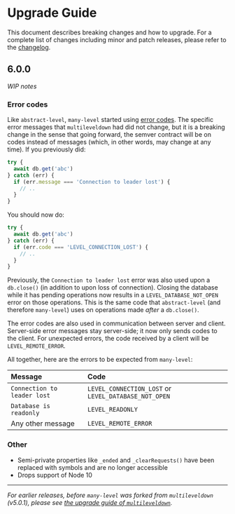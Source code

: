 # Upgrade Guide

This document describes breaking changes and how to upgrade. For a complete list of changes including minor and patch releases, please refer to the [changelog](CHANGELOG.md).

## 6.0.0

_WIP notes_

### Error codes

Like `abstract-level`, `many-level` started using [error codes](https://github.com/Level/abstract-level#errors). The specific error messages that `multileveldown` had did not change, but it is a breaking change in the sense that going forward, the semver contract will be on codes instead of messages (which, in other words, may change at any time). If you previously did:

```js
try {
  await db.get('abc')
} catch (err) {
  if (err.message === 'Connection to leader lost') {
    // ..
  }
}
```

You should now do:

```js
try {
  await db.get('abc')
} catch (err) {
  if (err.code === 'LEVEL_CONNECTION_LOST') {
    // ..
  }
}
```

Previously, the `Connection to leader lost` error was also used upon a `db.close()` (in addition to upon loss of connection). Closing the database while it has pending operations now results in a `LEVEL_DATABASE_NOT_OPEN` error on those operations. This is the same code that `abstract-level` (and therefore `many-level`) uses on operations made _after_ a `db.close()`.

The error codes are also used in communication between server and client. Server-side error messages stay server-side; it now only sends codes to the client. For unexpected errors, the code received by a client will be `LEVEL_REMOTE_ERROR`.

All together, here are the errors to be expected from `many-level`:

| Message                     | Code                                                 |
|:----------------------------|:-----------------------------------------------------|
| `Connection to leader lost` | `LEVEL_CONNECTION_LOST` or `LEVEL_DATABASE_NOT_OPEN` |
| `Database is readonly`      | `LEVEL_READONLY`                                     |
| Any other message           | `LEVEL_REMOTE_ERROR`                                 |

### Other

- Semi-private properties like `_ended` and `_clearRequests()` have been replaced with symbols and are no longer accessible
- Drops support of Node 10

---

_For earlier releases, before `many-level` was forked from `multileveldown` (v5.0.1), please see [the upgrade guide of `multileveldown`](https://github.com/Level/multileveldown/blob/HEAD/UPGRADING.md)._
